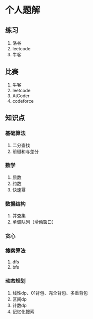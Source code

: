 # 个人题解
## 练习
1. 洛谷
2. leetcode
3. 牛客
## 比赛
1. 牛客
2. leetcode
3. AtCoder
4. codeforce
## 知识点
### 基础算法
1. 二分查找
2. 前缀和与差分

### 数学
1. 质数
2. 约数
3. 快速幂

### 数据结构
1. 并查集
2. 单调队列（滑动窗口）
### 贪心
### 搜索算法
1. dfs
2. bfs
### 动态规划
1. 线性dp、01背包、完全背包、多重背包
2. 区间dp
3. 计数dp
4. 记忆化搜索
 
